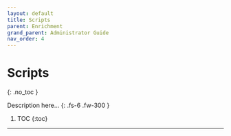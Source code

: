 ```yaml
---
layout: default
title: Scripts
parent: Enrichment
grand_parent: Administrator Guide
nav_order: 4
---
```


# Scripts
{: .no_toc }


Description here...
{: .fs-6 .fw-300 }

1. TOC
{:toc}

---